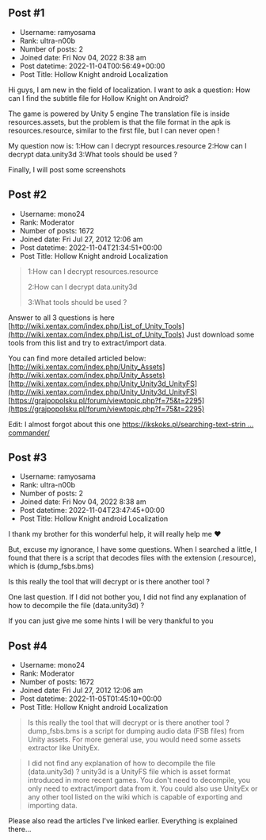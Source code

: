 ## Post #1
- Username: ramyosama
- Rank: ultra-n00b
- Number of posts: 2
- Joined date: Fri Nov 04, 2022 8:38 am
- Post datetime: 2022-11-04T00:56:49+00:00
- Post Title: Hollow Knight android Localization

Hi guys, I am new in the field of localization.  I want to ask a question: How can I find the subtitle file for Hollow Knight on Android?

The game is powered by Unity 5 engine 
The translation file is inside resources.assets, but the problem is that the file format in the apk is resources.resource, similar to the first file, but I can never open !

My question now is:
1:How can I decrypt resources.resource
2:How can I decrypt data.unity3d
3:What tools should be used ?

Finally, I will post some screenshots
## Post #2
- Username: mono24
- Rank: Moderator
- Number of posts: 1672
- Joined date: Fri Jul 27, 2012 12:06 am
- Post datetime: 2022-11-04T21:34:51+00:00
- Post Title: Hollow Knight android Localization

> 1:How can I decrypt resources.resource
>
> 2:How can I decrypt data.unity3d
>
> 3:What tools should be used ?

Answer to all 3 questions is here [http://wiki.xentax.com/index.php/List_of_Unity_Tools](http://wiki.xentax.com/index.php/List_of_Unity_Tools)
Just download some tools from this list and try to extract/import data.


You can find more detailed articled below:
[http://wiki.xentax.com/index.php/Unity_Assets](http://wiki.xentax.com/index.php/Unity_Assets)
[http://wiki.xentax.com/index.php/Unity_Unity3d_UnityFS](http://wiki.xentax.com/index.php/Unity_Unity3d_UnityFS)
[https://grajpopolsku.pl/forum/viewtopic.php?f=75&t=2295](https://grajpopolsku.pl/forum/viewtopic.php?f=75&t=2295)


Edit: I almost forgot about this one 
[https://ikskoks.pl/searching-text-strin ... commander/](https://ikskoks.pl/searching-text-strings-using-total-commander/)
## Post #3
- Username: ramyosama
- Rank: ultra-n00b
- Number of posts: 2
- Joined date: Fri Nov 04, 2022 8:38 am
- Post datetime: 2022-11-04T23:47:45+00:00
- Post Title: Hollow Knight android Localization

I thank my brother for this wonderful help, it will really help me ❤

  But, excuse my ignorance, I have some questions. When I searched a little, I found that there is a script that decodes files with the extension (.resource), which is
 (dump_fsbs.bms)

Is this really the tool that will decrypt or is there another tool ?

One last question. If I did not bother you, I did not find any explanation of how to decompile the file (data.unity3d) ?

If you can just give me some hints I will be very thankful to you
## Post #4
- Username: mono24
- Rank: Moderator
- Number of posts: 1672
- Joined date: Fri Jul 27, 2012 12:06 am
- Post datetime: 2022-11-05T01:45:10+00:00
- Post Title: Hollow Knight android Localization

> Is this really the tool that will decrypt or is there another tool ?
dump_fsbs.bms is a script for dumping audio data (FSB files) from Unity assets.
For more general use, you would need some assets extractor like UnityEx.

> I did not find any explanation of how to decompile the file (data.unity3d) ?
unity3d is a UnityFS file which is asset format introduced in more recent games.
You don't need to decompile, you only need to extract/import data from it.
You could also use UnityEx or any other tool listed on the wiki which is capable of exporting and importing data.


Please also read the articles I've linked earlier. Everything is explained there...
